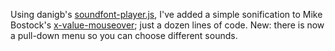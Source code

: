 Using danigb's [soundfont-player.js](https://github.com/danigb/soundfont-player), I've added a simple sonification to Mike Bostock's [x-value-mouseover](https://bl.ocks.org/mbostock/3902569); just a dozen lines of code. New: there is now a pull-down menu so you can choose different sounds.
